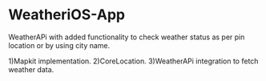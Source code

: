 # WeatheriOS-App
WeatherAPi with added functionality to check weather status as per pin location or by using city name.

1)Mapkit implementation.
2)CoreLocation.
3)WeatherAPi integration to fetch weather data.
